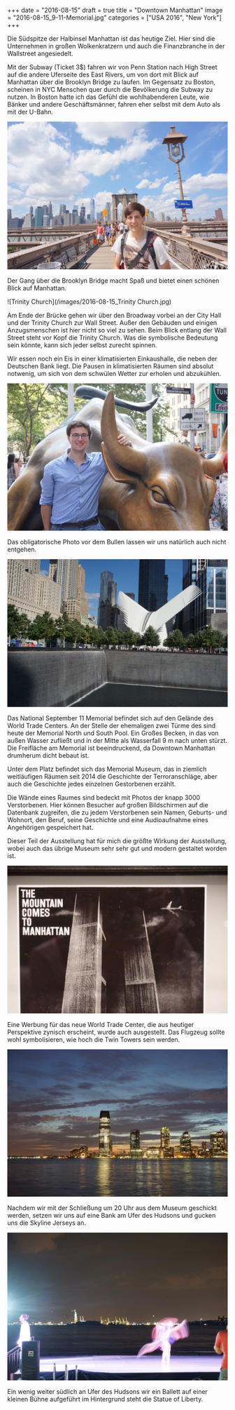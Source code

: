 +++
date = "2016-08-15"
draft = true
title = "Downtown Manhattan"
image = "2016-08-15_9-11-Memorial.jpg"
categories = ["USA 2016", "New York"]
+++

Die Südspitze der Halbinsel Manhattan
ist das heutige Ziel. 
Hier sind die Unternehmen in großen
Wolkenkratzern und auch die Finanzbranche in der Wallstreet angesiedelt. 

Mit der Subway (Ticket 3$) fahren wir 
von Penn Station nach
High Street auf die andere Uferseite des
East Rivers, um von dort mit Blick auf Manhattan über
die Brooklyn Bridge zu laufen. 
Im Gegensatz zu Boston, scheinen in NYC
Menschen quer durch die Bevölkerung
die Subway zu nutzen. 
In Boston hatte ich das Gefühl die
wohlhabenderen Leute, wie Bänker und andere
Geschäftsmänner, fahren eher selbst mit dem Auto als mit der U-Bahn. 

![Brooklyn Bridge](/images/2016-08-15_Brooklyn-Bridge.jpg)

Der Gang über die Brooklyn Bridge
macht Spaß und bietet einen schönen Blick
auf Manhattan. 

![Trinity Church](/images/2016-08-15_Trinity Church.jpg)

Am Ende der Brücke gehen wir
über den Broadway vorbei an der City Hall und der Trinity Church
zur Wall Street.
Außer den Gebäuden und einigen Anzugsmenschen
ist hier nicht so viel zu sehen. 
Beim Blick entlang der Wall Street steht vor 
Kopf die Trinity Church.
Was die symbolische Bedeutung sein könnte, 
kann sich jeder selbst zurecht spinnen. 

Wir essen noch ein Eis in einer 
klimatisierten Einkaushalle, die neben der
Deutschen Bank liegt.
Die Pausen in klimatisierten Räumen sind absolut notwenig, um sich von dem schwülen Wetter
zur erholen und abzukühlen. 

![Bull](/images/2016-08-15_Bull.jpg)

Das obligatorische Photo vor dem Bullen
lassen wir uns natürlich auch nicht entgehen. 

![Ground Zero](/images/2016-08-15_Ground-Zero-Memorial.jpg)

Das National September 11 Memorial befindet 
sich auf den Gelände des World Trade Centers. An der Stelle der ehemaligen zwei Türme des
sind heute der Memorial North und South Pool. 
Ein Großes Becken, in das von außen Wasser 
zufließt und in der Mitte als Wasserfall
9 m nach unten stürzt. 
Die Freifläche am Memorial ist beeindruckend,
da Downtown Manhattan drumherum dicht bebaut ist. 

Unter dem Platz befindet sich das Memorial 
Museum, das in ziemlich weitläufigen Räumen
seit 2014 
die Geschichte der Terroranschläge, aber auch die Geschichte jedes einzelnen Gestorbenen erzählt. 

Die Wände eines Raumes sind bedeckt mit
Photos der knapp 3000 Verstorbenen. 
Hier können Besucher auf großen Bildschirmen
auf die Datenbank zugreifen, 
die zu jedem Verstorbenen sein Namen,
Geburts- und Wohnort, den Beruf, seine
Geschichte und eine Audioaufnahme eines
Angehörigen gespeichert hat. 

Dieser Teil der Ausstellung hat für mich
die größte Wirkung der Ausstellung,
wobei auch das übrige Museum sehr sehr gut
und modern gestaltet worden ist. 

![Werbung](/images/2016-08-15_The-Mountain-Comes-To-Manhattan.jpg)

Eine Werbung für das neue World Trade Center, die aus heutiger Perspektive zynisch erscheint, wurde auch ausgestellt. 
Das Flugzeug sollte wohl symbolisieren,
wie hoch die Twin Towers sein werden. 

![Skyline Jersey](/images/2016-08-15_Skyline-Jersey.jpg)

Nachdem wir mit der Schließung um 20 Uhr
aus dem Museum geschickt werden, 
setzen wir uns auf eine Bank am Ufer des 
Hudsons und gucken uns die Skyline
Jerseys an. 

![Ballett](/images/2016-08-15_Ballett.jpg)

Ein wenig weiter südlich an Ufer des Hudsons 
wir ein Ballett auf einer kleinen Bühne 
aufgeführt im Hintergrund steht die Statue of Liberty. 

